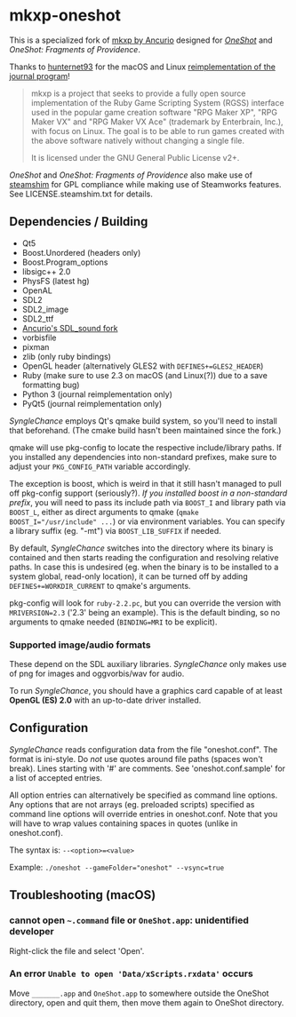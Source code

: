 # mkxp-oneshot

This is a specialized fork of [mkxp by Ancurio](https://github.com/Ancurio/mkxp) designed for [*OneShot*](http://oneshot-game.com/) and *OneShot: Fragments of Providence*.

Thanks to [hunternet93](https://github.com/hunternet93) for the macOS and Linux [reimplementation of the journal program](https://github.com/hunternet93/OneShot-Journal)!

> mkxp is a project that seeks to provide a fully open source implementation of the Ruby Game Scripting System (RGSS) interface used in the popular game creation software "RPG Maker XP", "RPG Maker VX" and "RPG Maker VX Ace" (trademark by Enterbrain, Inc.), with focus on Linux. The goal is to be able to run games created with the above software natively without changing a single file.
>
> It is licensed under the GNU General Public License v2+.

*OneShot* and *OneShot: Fragments of Providence* also make use of [steamshim](https://hg.icculus.org/icculus/steamshim/) for GPL compliance while making use of Steamworks features. See LICENSE.steamshim.txt for details.

## Dependencies / Building

* Qt5
* Boost.Unordered (headers only)
* Boost.Program_options
* libsigc++ 2.0
* PhysFS (latest hg)
* OpenAL
* SDL2
* SDL2_image
* SDL2_ttf
* [Ancurio's SDL_sound fork](https://github.com/Ancurio/SDL_sound)
* vorbisfile
* pixman
* zlib (only ruby bindings)
* OpenGL header (alternatively GLES2 with `DEFINES+=GLES2_HEADER`)
* Ruby (make sure to use 2.3 on macOS (and Linux(?)) due to a save formatting bug)
* Python 3 (journal reimplementation only)
* PyQt5 (journal reimplementation only)

*SyngleChance* employs Qt's qmake build system, so you'll need to install that beforehand. (The cmake build hasn't been maintained since the fork.)

qmake will use pkg-config to locate the respective include/library paths. If you installed any dependencies into non-standard prefixes, make sure to adjust your `PKG_CONFIG_PATH` variable accordingly.

The exception is boost, which is weird in that it still hasn't managed to pull off pkg-config support (seriously?). *If you installed boost in a non-standard prefix*, you will need to pass its include path via `BOOST_I` and library path via `BOOST_L`, either as direct arguments to qmake (`qmake BOOST_I="/usr/include" ...`) or via environment variables. You can specify a library suffix (eg. "-mt") via `BOOST_LIB_SUFFIX` if needed.

By default, *SyngleChance* switches into the directory where its binary is contained and then starts reading the configuration and resolving relative paths. In case this is undesired (eg. when the binary is to be installed to a system global, read-only location), it can be turned off by adding `DEFINES+=WORKDIR_CURRENT` to qmake's arguments.

pkg-config will look for `ruby-2.2.pc`, but you can override the version with `MRIVERSION=2.3` ('2.3' being an example). This is the default binding, so no arguments to qmake needed (`BINDING=MRI` to be explicit).

### Supported image/audio formats
These depend on the SDL auxiliary libraries. *SyngleChance* only makes use of png for images and oggvorbis/wav for audio.

To run *SyngleChance*, you should have a graphics card capable of at least **OpenGL (ES) 2.0** with an up-to-date driver installed.

## Configuration

*SyngleChance* reads configuration data from the file "oneshot.conf". The format is ini-style. Do *not* use quotes around file paths (spaces won't break). Lines starting with '#' are comments. See 'oneshot.conf.sample' for a list of accepted entries.

All option entries can alternatively be specified as command line options. Any options that are not arrays (eg. preloaded scripts) specified as command line options will override entries in oneshot.conf. Note that you will have to wrap values containing spaces in quotes (unlike in oneshot.conf).

The syntax is: `--<option>=<value>`

Example: `./oneshot --gameFolder="oneshot" --vsync=true`

## Troubleshooting (macOS)

### cannot open `~.command` file or `OneShot.app`: unidentified developer

Right-click the file and select 'Open'.

### An error `Unable to open 'Data/xScripts.rxdata'` occurs

Move `_______.app` and `OneShot.app` to somewhere outside the OneShot directory, open and quit them, then move them again to OneShot directory.
